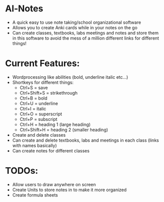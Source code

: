 # Al-Notes
- A quick easy to use note taking/school organizational software
- Allows you to create Anki cards while in your notes on the go
- Can create classes, textbooks, labs meetings and notes and store them in this software to avoid the mess of a million different links for different things!

# Current Features:
- Wordprocessing like abilities (bold, underline italic etc...)
- Shortkeys for different things:
  - Ctrl+S = save
  - Ctrl+Shift+S = strikethrough
  - Ctrl+B = bold
  - Ctrl+U = underline
  - Ctrl+I = italic
  - Ctrl+O = superscript
  - Ctrl+P = subscript
  - Ctrl+H = heading 1 (large heading)
  - Ctrl+Shift+H = heading 2 (smaller heading)
- Create and delete classes
- Can create and delete textbooks, labs and meetings in each class (links with names basically)
- Can create notes for different classes

# TODOs:
- Allow users to draw anywhere on screen
- Create Units to store notes in to make it more organized
- Create formula sheets
